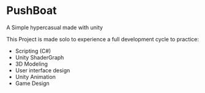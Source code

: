 # PushBoat
A Simple hypercasual made with unity

This Project is made solo to experience a full development cycle to practice:
- Scripting (C#)
- Unity ShaderGraph
- 3D Modeling
- User interface design
- Unity Animation
- Game Design
